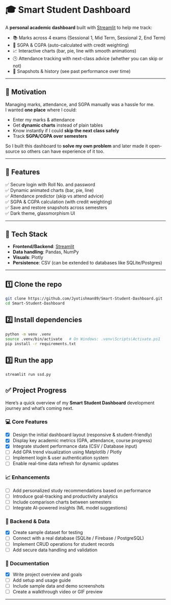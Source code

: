 # 🎓 Smart Student Dashboard

A **personal academic dashboard** built with [Streamlit](https://streamlit.io/) to help me track:

- 📚 Marks across 4 exams (Sessional 1, Mid Term, Sessional 2, End Term)
- 🧮 SGPA & CGPA (auto-calculated with credit weighting)
- 📈 Interactive charts (bar, pie, line with smooth animations)
- 🕒 Attendance tracking with next-class advice (whether you can skip or not)
- 💾 Snapshots & history (see past performance over time)

---

## 🔹 Motivation
Managing marks, attendance, and SGPA manually was a hassle for me.  
I wanted **one place** where I could:

- Enter my marks & attendance
- Get **dynamic charts** instead of plain tables
- Know instantly if I could **skip the next class safely**
- Track **SGPA/CGPA over semesters**

So I built this dashboard to **solve my own problem** and later made it open-source so others can have experience of it too.

---

## 🔹 Features
✅ Secure login with Roll No. and password  
✅ Dynamic animated charts (bar, pie, line)  
✅ Attendance predictor (skip vs attend advice)  
✅ SGPA & CGPA calculation (with credit weighting)  
✅ Save and restore snapshots across semesters  
✅ Dark theme, glassmorphism UI  

---

## 🔹 Tech Stack
- **Frontend/Backend**: [Streamlit](https://streamlit.io/)  
- **Data handling**: Pandas, NumPy  
- **Visuals**: Plotly  
- **Persistence**: CSV (can be extended to databases like SQLite/Postgres)

---
## 1️⃣ Clone the repo
```bash
git clone https://github.com/Jyotishman89/Smart-Student-Dashboard.git
cd Smart-Student-Dashboard 
```

## 2️⃣ Install dependencies
```bash
python -m venv .venv
source .venv/bin/activate   # On Windows: .venv\Scripts\Activate.ps1
pip install -r requirements.txt
```

## 3️⃣ Run the app
```bash
streamlit run ssd.py
```
## ✅ Project Progress

Here’s a quick overview of my **Smart Student Dashboard** development journey and what’s coming next.

### 💻 Core Features
- [x] Design the initial dashboard layout (responsive & student-friendly)
- [x] Display key academic metrics (GPA, attendance, course progress)
- [x] Integrate student performance data (CSV / Database input)
- [ ] Add GPA trend visualization using Matplotlib / Plotly
- [ ] Implement login & user authentication system
- [ ] Enable real-time data refresh for dynamic updates

### 📈 Enhancements
- [ ] Add personalized study recommendations based on performance
- [ ] Introduce goal-tracking and productivity analytics
- [ ] Include comparison charts between semesters
- [ ] Integrate AI-powered insights (ML model suggestions)

### 🧩 Backend & Data
- [x] Create sample dataset for testing
- [ ] Connect with a real database (SQLite / Firebase / PostgreSQL)
- [ ] Implement CRUD operations for student records
- [ ] Add secure data handling and validation

### 📘 Documentation
- [x] Write project overview and goals
- [ ] Add setup and usage guide
- [ ] Include sample data and demo screenshots
- [ ] Create a walkthrough video or GIF preview

---








